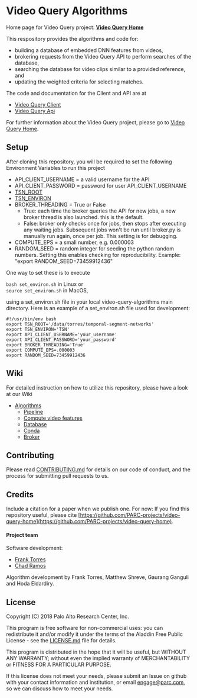 # Video Query Algorithms

Home page for Video Query project: **[Video Query Home](https://github.com/PARC-projects/video-query-home)**


This respository provides the algorithms and code for:
- building a database of embedded DNN features
from videos,
- brokering requests from the Video Query API to perform searches of the database,
- searching the database for video clips similar to a provided reference, and
- updating the weighted criteria for
selecting matches.

The code and documentation for the Client and API are at

- [Video Query Client](https://github.com/PARC-projects/video-query-client-web)
- [Video Query Api](https://github.com/PARC-projects/video-query-api)

For further information about the Video Query project, please go to [Video Query Home](https://github.com/PARC-projects/video-query-home).

## Setup

After cloning this repository, you will be required to set the following Environment Variables to run this project

- API_CLIENT_USERNAME = a valid username for the API
- API_CLIENT_PASSWORD = password for user API_CLIENT_USERNAME
- [TSN_ROOT](https://github.com/PARC-projects/video-query-home/wiki/Algorithms-Pipeline#environment-variables)
- [TSN_ENVIRON](https://github.com/PARC-projects/video-query-home/wiki/Algorithms-Pipeline#environment-variables)
- BROKER_THREADING = True or False
  *  True:  each time the broker queries the API for new jobs, a new broker thread is also launched. this is the default.
  *  False: broker only checks once for jobs, then stops after executing any waiting jobs. Subsequent jobs won't be run until broker.py is manually run again, once per job.  This setting is for debugging.
- COMPUTE_EPS = a small number, e.g. 0.000003
- RANDOM_SEED = random integer for seeding the python random numbers. Setting this enables checking for reproducibility.  Example: "export RANDOM_SEED=73459912436"

One way to set these is to execute 
 
```bash set_environ.sh``` in Linux or  
```source set_environ.sh``` in MacOS,  

using a set_environ.sh file in your local video-query-algorithms main directory. Here is an example of 
a set_environ.sh file used for development:

```
#!/usr/bin/env bash
export TSN_ROOT='/data/torres/temporal-segment-networks'
export TSN_ENVIRON='TSN'
export API_CLIENT_USERNAME='your_username'
export API_CLIENT_PASSWORD='your_password'
export BROKER_THREADING='True'
export COMPUTE_EPS=.000003
export RANDOM_SEED=73459912436
```


## Wiki

For detailed instruction on how to utilize this repository, please have a look at our Wiki

- [Algorithms](https://github.com/PARC-projects/video-query-home/wiki/Algorithms)
  - [Pipeline](https://github.com/PARC-projects/video-query-home/wiki/Algorithms-Pipeline)
  - [Compute video features](https://github.com/PARC-projects/video-query-home/wiki/Algorithms-Compute-Video-Features)
  - [Database](https://github.com/PARC-projects/video-query-home/wiki/Algorithms-Database)
  - [Conda](https://github.com/PARC-projects/video-query-home/wiki/Algorithms-Conda)
  - [Broker](https://github.com/PARC-projects/video-query-home/wiki/Algorithms-Broker)

## Contributing

Please read [CONTRIBUTING.md](CONTRIBUTING.md) for details on our code of conduct, and the process for submitting pull
requests to us.

## Credits

Include a citation for a paper when we publish one.  For now:
If you find this repository useful, please cite
[https://github.com/PARC-projects/video-query-home](https://github.com/PARC-projects/video-query-home).

#### Project team
Software development:
- [Frank Torres](https://github.com/fetorres)
- [Chad Ramos](https://github.com/chad-ramos)

Algorithm development by Frank Torres, Matthew Shreve, Gaurang Ganguli and Hoda Eldardiry.

## License

Copyright (C) 2018 Palo Alto Research Center, Inc.

This program is free software for non-commercial uses: you can redistribute it and/or modify
it under the terms of the Aladdin Free Public License - see the [LICENSE.md](LICENSE.md) file for details.

This program is distributed in the hope that it will be useful,
but WITHOUT ANY WARRANTY; without even the implied warranty of
MERCHANTABILITY or FITNESS FOR A PARTICULAR PURPOSE.

If this license does not meet your needs, please submit an Issue on github with
your contact information and institution, or email engage@parc.com, so we can discuss how to meet your needs.

